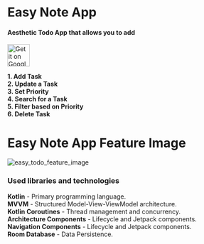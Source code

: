 # Easy Note App
#### Aesthetic Todo App that allows you to add

<a href="https://play.google.com/store/apps/details?id=com.app.taiye.todocleanarchitecture">
  <img alt="Get it on Google Play" src="https://play.google.com/intl/en_us/badges/images/generic/en-play-badge.png" height=50px /></a>


**1. Add Task**  </br>
**2. Update a Task**  </br>
**3. Set Priority** </br>
**4. Search for a Task** </br>
**5. Filter based on Priority** </br>
**6. Delete Task**




# Easy Note App Feature Image

![easy_todo_feature_image](https://user-images.githubusercontent.com/49109632/96673919-86d72680-135f-11eb-8c7f-1e95dc35d867.png)


### Used libraries and technologies
**Kotlin** - Primary programming language.</br>
**MVVM** - Structured Model-View-ViewModel architecture.</br>
**Kotlin Coroutines** - Thread management and concurrency.</br>
**Architecture Components** - Lifecycle and Jetpack components.</br>
**Navigation Components** - Lifecycle and Jetpack components.</br>
**Room Database** - Data Persistence.</br>



